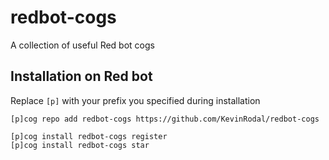 # redbot-cogs
A collection of useful Red bot cogs

## Installation on Red bot
Replace `[p]` with your prefix you specified during installation
```
[p]cog repo add redbot-cogs https://github.com/KevinRodal/redbot-cogs

[p]cog install redbot-cogs register
[p]cog install redbot-cogs star
```
